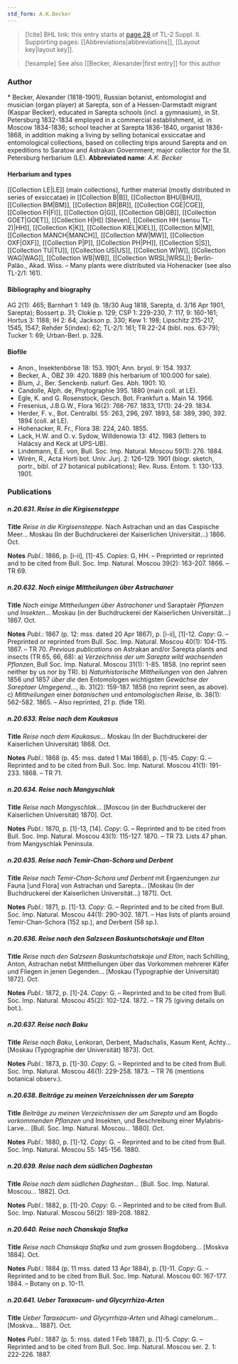 ```yaml
---
std_form: A.K.Becker
---
```


> [!cite] BHL link: this entry starts at [page 28](https://www.biodiversitylibrary.org/page/33265225) of TL-2 Suppl. II.
> Supporting pages: [[Abbreviations|abbreviations]], [[Layout key|layout key]].

> [!example] See also [[Becker, Alexander|first entry]] for this author

### Author

\* Becker, Alexander (1818-1901), Russian botanist, entomologist and musician (organ player) at Sarepta, son of a Hessen-Darmstadt migrant (Kaspar Becker), educated in Sarepta schools (incl. a gymnasium), in St. Petersburg 1832-1834 employed in a commercial establishment, id. in Moscow 1834-1836; school teacher at Sarepta 1836-1840, organist 1836-1868, in addition making a living by selling botanical exsiccatae and entomological collections, based on collecting trips around Sarepta and on expeditions to Saratow and Astrakan Government; major collector for the St. Petersburg herbarium (LE). 
**Abbreviated name**: *A.K. Becker*

#### Herbarium and types

[[Collection LE|LE]] (main collections), further material (mostly distributed in series of exsiccatae) in [[Collection B|B]], [[Collection BHU|BHU]], [[Collection BM|BM]], [[Collection BR|BR]], [[Collection CGE|CGE]], [[Collection FI|FI]], [[Collection G|G]], [[Collection GB|GB]], [[Collection GOET|GOET]], [[Collection H|H]] (Steven), [[Collection HH (sensu TL-2)|HH]], [[Collection K|K]], [[Collection KIEL|KIEL]], [[Collection M|M]], [[Collection MANCH|MANCH]], [[Collection MW|MW]], [[Collection OXF|OXF]], [[Collection P|P]], [[Collection PH|PH]], [[Collection S|S]], [[Collection TU|TU]], [[Collection US|US]], [[Collection W|W]], [[Collection WAG|WAG]], [[Collection WB|WB]], [[Collection WRSL|WRSL]]; Berlin-Paläo., Akad. Wiss. – Many plants were distributed via Hohenacker (see also TL-2/1: 161).

#### Bibliography and biography

AG 2(1): 465; Barnhart 1: 149 (b. 18/30 Aug 1818, Sarepta, d. 3/16 Apr 1901, Sarepta); Bossert p. 31; Clokie p. 129; CSP 1: 229-230, 7: 117, 9: 160-161; Hortus 3: 1188; IH 2: 64; Jackson p. 330; Kew 1: 198; Lipschitz 215-217, 1545, 1547; Rehder 5(index): 62; TL-2/1: 161; TR 22-24 (bibl. nos. 63-79); Tucker 1: 69; Urban-Berl. p. 328.

#### Biofile

- Anon., Insektenbörse 18: 153. 1901; Ann. bryol. 9: 154. 1937.
- Becker, A., ÖBZ 39: 420. 1889 (his herbarium of 100.000 for sale).
- Blum, J., Ber. Senckenb. naturf. Ges. Abh. 1901: 10.
- Candolle, Alph. de, Phytographie 395. 1880 (main coll. at LE).
- Egle, K. and G. Rosenstock, Gesch. Bot. Frankfurt a. Main 14. 1966.
- Fresenius, J.B.G.W., Flora 16(2): 766-767. 1833, 17(1): 24-29. 1834.
- Herder, F. v., Bot. Centralbl. 55: 263, 296, 297. 1893, 58: 389, 390, 392. 1894 (coll. at LE).
- Hohenacker, R. Fr., Flora 38: 224, 240. 1855.
- Lack, H.W. and O. v. Sydow, Willdenowia 13: 412. 1983 (letters to Halácsy and Keck at UPS-UB).
- Lindemann, E.E. von, Bull. Soc. Imp. Natural. Moscou 59(1): 276. 1884.
- Wirén, R., Acta Horti bot. Univ. Jurj. 2: 126-129. 1901 (biogr. sketch, portr., bibl. of 27 botanical publications); Rev. Russ. Entom. 1: 130-133. 1901.

### Publications

##### n.20.631. Reise in die Kirgisensteppe

**Title**
*Reise in die Kirgisensteppe*. Nach Astrachan und an das Caspische Meer... Moskau (In der Buchdruckerei der Kaiserlichen Universität...) 1866. Oct.

**Notes**
*Publ*.: 1866, p. \[i-ii\], \[1\]-45. *Copies*: G, HH. – Preprinted or reprinted and to be cited from Bull. Soc. Imp. Natural. Moscou 39(2): 163-207. 1866. – TR 69.

##### n.20.632. Noch einige Mittheilungen über Astrachaner

**Title**
*Noch einige Mittheilungen über Astrachaner* und Saraptaër *Pflanzen und Insekten*... Moskau (in der Buchdruckerei der Kaiserlichen Universität...) 1867. Oct.

**Notes**
*Publ*.: 1867 (p. 12: mss. dated 20 Apr 1867), p. \[i-ii\], \[1\]-12. *Copy*: G. – Preprinted or reprinted from Bull. Soc. Imp. Natural. Moscou 40(1): 104-115. 1867. – TR 70.
*Previous publications* on Astrakan and/or Sarepta plants and insects (TR 65, 66, 68): a) *Verzeichniss der um Sarepta wild wachsenden Pflanzen*, Bull Soc. Imp. Natural. Moscou 31(1): 1-85. 1858. (no reprint seen neither by us nor by TR).
b) *Naturhistorische Mittheilungen* von den Jahren 1856 und 1857 *über die* den Entomologen wichtigsten *Gewächse der Sareptaer Umgegend*..., ib. 31(2): 159-187. 1858 (no reprint seen, as above).
c) *Mittheilungen* einer *botanischen* und *entomologischen Reise*, ib. 38(1): 562-582. 1865. – Also reprinted, 21 p. (fide TR).

##### n.20.633. Reise nach dem Kaukasus

**Title**
*Reise nach dem Kaukasus*... Moskau (In der Buchdruckerei der Kaiserlichen Universität) 1868. Oct.

**Notes**
*Publ*.: 1868 (p. 45: mss. dated 1 Mai 1868), p. \[1\]-45. *Copy*: G. – Reprinted and to be cited from Bull. Soc. Imp. Natural. Moscou 41(1): 191-233. 1868. – TR 71.

##### n.20.634. Reise nach Mangyschlak

**Title**
*Reise nach Mangyschlak*... \[Moscou (in der Buchdruckerei der Kaiserlichen Universität) 1870\]. Oct.

**Notes**
*Publ*.: 1870, p. \[1\]-13, \[14\]. *Copy*: G. – Reprinted and to be cited from Bull. Soc. Imp. Natural. Moscou 43(1): 115-127. 1870. – TR 73. Lists 47 phan. from Mangyschlak Peninsula.

##### n.20.635. Reise nach Temir-Chan-Schora und Derbent

**Title**
*Reise nach Temir-Chan-Schora und Derbent* mit Ergaenzungen zur Fauna \[und Flora\] von Astrachan und Sarepta... \[Moskau (In der Buchdruckerei der Kaiserlichen Universität...) 1871\]. Oct.

**Notes**
*Publ*.: 1871, p. \[1\]-13. *Copy*: G. – Reprinted and to be cited from Bull. Soc. Imp. Natural. Moscou 44(1): 290-302. 1871. – Has lists of plants around Temir-Chan-Schora (152 sp.), and Derbent (58 sp.).

##### n.20.636. Reise nach den Salzseen Baskuntschatskaje und Elton

**Title**
*Reise nach den Salzseen Baskuntschatskaje und Elton*, nach Schilling, Anton, Astrachan nebst Mittheilungen über das Vorkommen mehrerer Käfer und Fliegen in jenen Gegenden... \[Moskau (Typographie der Universität) 1872\]. Oct.

**Notes**
*Publ*.: 1872, p. \[1\]-24. *Copy*: G. – Reprinted and to be cited from Bull. Soc. Imp. Natural. Moscou 45(2): 102-124. 1872. – TR 75 (giving details on bot.).

##### n.20.637. Reise nach Baku

**Title**
*Reise nach Baku*, Lenkoran, Derbent, Madschalis, Kasum Kent, Achty... \[Moskau (Typographie der Universität) 1873\]. Oct.

**Notes**
*Publ*.: 1873, p. \[1\]-30. *Copy*: G. – Reprinted and to be cited from Bull. Soc. Imp. Natural. Moscou 46(1): 229-258. 1873. – TR 76 (mentions botanical observ.).

##### n.20.638. Beiträge zu meinen Verzeichnissen der um Sarepta

**Title**
*Beiträge zu meinen Verzeichnissen der um Sarepta* und am Bogdo *vorkommenden Pflanzen* und Insekten, und Beschreibung einer Mylabris-Larve... \[Bull. Soc. Imp. Natural. Moscou... 1880\]. Oct.

**Notes**
*Publ*.: 1880, p. \[1\]-12. *Copy*: G. – Reprinted and to be cited from Bull. Soc. Imp. Natural. Moscou 55: 145-156. 1880.

##### n.20.639. Reise nach dem südlichen Daghestan

**Title**
*Reise nach dem südlichen Daghestan*... \[Bull. Soc. Imp. Natural. Moscou... 1882\]. Oct.

**Notes**
*Publ*.: 1882, p. \[1\]-20. *Copy*: G. – Reprinted and to be cited from Bull. Soc. Imp. Natural. Moscou 56(2): 189-208. 1882.

##### n.20.640. Reise nach Chanskaja Stafka

**Title**
*Reise nach Chanskaja Stafka* und zum grossen Bogdoberg... \[Moskva 1884\]. Oct.

**Notes**
*Publ*.: 1884 (p. 11 mss. dated 13 Apr 1884), p. \[1\]-11. *Copy*: G. – Reprinted and to be cited from Bull. Soc. Imp. Natural. Moscou 60: 167-177. 1884. – Botany on p. 10-11.

##### n.20.641. Ueber Taraxacum- und Glycyrrhiza-Arten

**Title**
*Ueber Taraxacum- und Glycyrrhiza-Arten* und Alhagi camelorum... \[Moskva... 1887\]. Oct.

**Notes**
*Publ*.: 1887 (p. 5: mss. dated 1 Feb 1887), p. \[1\]-5. *Copy*: G. – Reprinted and to be cited from Bull. Soc. Imp. Natural. Moscou ser. 2. 1: 222-226. 1887.

